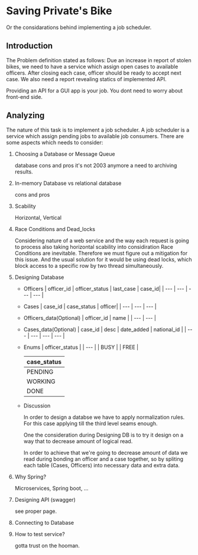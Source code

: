 # Saving Private's Bike

Or the considarations behind implementing a job scheduler.

## Introduction

The Problem definition stated as follows:
Due an increase in report of stolen bikes, we need to have a service which assign open cases to available officers. After closing each case, officer should be ready to accept next case. We also need a report revealing statics of implemented API.

Providing an API for a GUI app is your job. You dont need to worry about front-end side.

## Analyzing

The nature of this task is to implement a job scheduler. A job scheduler is a service which assign pending jobs to available job consumers. There are some aspects which needs to consider:

1. Choosing a Database or Message Queue

   database cons and pros
   it's not 2003 anymore
   a need to archiving results.

2. In-memory Database vs relational database

   cons and pros

3. Scability

   Horizontal, Vertical

4. Race Conditions and Dead_locks

   Considering nature of a web service and the way each request is going to process also taking horizontal scability into considiration Race Conditions are inevitable.
   Therefore we must figure out a mitigation for this issue.
   And the usual solution for it would be using dead locks, which block access to a specific row by two thread simultaneously.

5. Designing Database

   - Officers
      | officer_id   | officer_status   | last_case   | case_id|
      | ---          | ---              | ---         | ---    |

   - Cases
      | case_id   | case_status  | officer|
      | ---       | ---          | ---    |

   - Officers_data(Optional)
      | officer_id   | name |
      | ---          | ---  |

   - Cases_data(Optional)
      | case_id   | desc   | date_added   | national_id  |
      | ---       | ---    | ---          | ---          |

   - Enums
      | officer_status   |
      | ---              |
      | BUSY             |
      | FREE             |

      | case_status  |
      | ---          |
      | PENDING      |
      | WORKING      |
      | DONE         |

   - Discussion

     In order to design a databse we have to apply normalization rules. For this case applying till the third level seams enough.

     One the consideration during Designing DB is to try it design on a way that to decrease amount of logical read.

     In order to achieve that we're going to decrease amount of data we read during bonding an officer and a case together, so by spliting each table (Cases, Officers) into necessary data and extra data.

6. Why Spring?

   Microservices, Spring boot, ...

7. Designing API (swagger)

   see proper page.

8. Connecting to Database

9. How to test service?

   gotta trust on the hooman.
